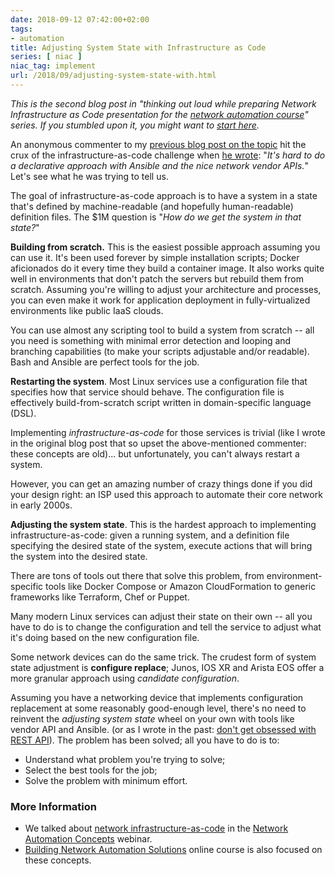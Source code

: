 ```yaml
---
date: 2018-09-12 07:42:00+02:00
tags:
- automation
title: Adjusting System State with Infrastructure as Code
series: [ niac ]
niac_tag: implement
url: /2018/09/adjusting-system-state-with.html
---
```

*This is the second blog post in "thinking out loud while preparing Network Infrastructure as Code presentation for the* [*network automation course*](https://www.ipspace.net/Building_Network_Automation_Solutions?utm_source=blog)*" series. If you stumbled upon it, you might want to* [*start here*](/2018/09/network-infrastructure-as-code-is.html)*.*

An anonymous commenter to my [previous blog post on the topic](/2018/09/network-infrastructure-as-code-is.html) hit the crux of the infrastructure-as-code challenge when [he wrote](/2018/09/network-infrastructure-as-code-is.html?showComment=1536134563213#c4016391268971561558): "*It\'s hard to do a declarative approach with Ansible and the nice network vendor APIs.*" Let's see what he was trying to tell us.
<!--more-->
The goal of infrastructure-as-code approach is to have a system in a state that's defined by machine-readable (and hopefully human-readable) definition files. The \$1M question is "*How do we get the system in that state?*"

**Building from scratch.** This is the easiest possible approach assuming you can use it. It's been used forever by simple installation scripts; Docker aficionados do it every time they build a container image. It also works quite well in environments that don't patch the servers but rebuild them from scratch. Assuming you're willing to adjust your architecture and processes, you can even make it work for application deployment in fully-virtualized environments like public IaaS clouds.

You can use almost any scripting tool to build a system from scratch -- all you need is something with minimal error detection and looping and branching capabilities (to make your scripts adjustable and/or readable). Bash and Ansible are perfect tools for the job.

**Restarting the system**. Most Linux services use a configuration file that specifies how that service should behave. The configuration file is effectively build-from-scratch script written in domain-specific language (DSL).

Implementing *infrastructure-as-code* for those services is trivial (like I wrote in the original blog post that so upset the above-mentioned commenter: these concepts are old)... but unfortunately, you can't always restart a system.

However, you can get an amazing number of crazy things done if you did your design right: an ISP used this approach to automate their core network in early 2000s.

**Adjusting the system state**. This is the hardest approach to implementing infrastructure-as-code: given a running system, and a definition file specifying the desired state of the system, execute actions that will bring the system into the desired state.

There are tons of tools out there that solve this problem, from environment-specific tools like Docker Compose or Amazon CloudFormation to generic frameworks like Terraform, Chef or Puppet.

Many modern Linux services can adjust their state on their own -- all you have to do is to change the configuration and tell the service to adjust what it's doing based on the new configuration file.

Some network devices can do the same trick. The crudest form of system state adjustment is **configure replace**; Junos, IOS XR and Arista EOS offer a more granular approach using *candidate configuration*.

Assuming you have a networking device that implements configuration replacement at some reasonably good-enough level, there's no need to reinvent the *adjusting system state* wheel on your own with tools like vendor API and Ansible. (or as I wrote in the past: [don't get obsessed with REST API](/2018/04/dont-get-obsessed-with-rest-api.html)). The problem has been solved; all you have to do is to:

-   Understand what problem you're trying to solve;
-   Select the best tools for the job;
-   Solve the problem with minimum effort.

### More Information

* We talked about [network infrastructure-as-code](https://my.ipspace.net/bin/list?id=AutConcepts#NIAC) in the [Network Automation Concepts](https://www.ipspace.net/Network_Automation_Concepts) webinar.
* [Building Network Automation Solutions](https://www.ipspace.net/Building_Network_Automation_Solutions?utm_source=blog) online course is also focused on these concepts.
